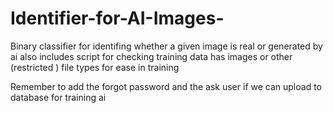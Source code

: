 # Identifier-for-AI-Images-
Binary classifier for identifing whether a given image is real or generated by ai also includes script for checking training data has images or other (restricted ) file types for ease in training



Remember to add the forgot password and the ask user if we can upload to database for training ai
